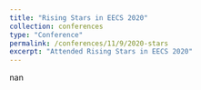 ```yaml
---
title: "Rising Stars in EECS 2020"
collection: conferences
type: "Conference"
permalink: /conferences/11/9/2020-stars
excerpt: "Attended Rising Stars in EECS 2020"
---
```


nan  
